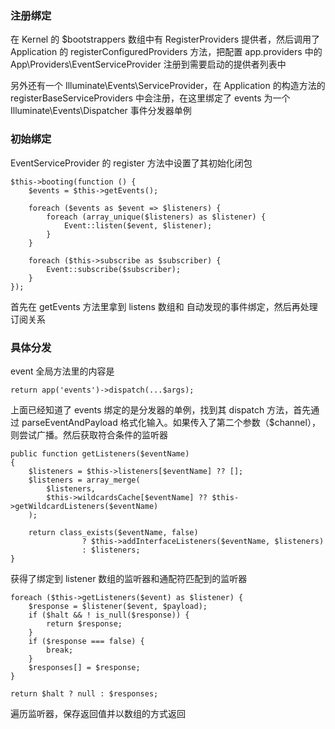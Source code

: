 ### 注册绑定
在 Kernel 的 $bootstrappers 数组中有 RegisterProviders 提供者，然后调用了 Application 的 registerConfiguredProviders 方法，把配置 app.providers 中的 App\Providers\EventServiceProvider 注册到需要启动的提供者列表中

另外还有一个 Illuminate\Events\ServiceProvider，在 Application 的构造方法的 registerBaseServiceProviders 中会注册，在这里绑定了 events 为一个 Illuminate\Events\Dispatcher 事件分发器单例

### 初始绑定
EventServiceProvider 的 register 方法中设置了其初始化闭包
```
$this->booting(function () {
    $events = $this->getEvents();

    foreach ($events as $event => $listeners) {
        foreach (array_unique($listeners) as $listener) {
            Event::listen($event, $listener);
        }
    }

    foreach ($this->subscribe as $subscriber) {
        Event::subscribe($subscriber);
    }
});
```
首先在 getEvents 方法里拿到 listens 数组和 自动发现的事件绑定，然后再处理订阅关系

### 具体分发

event 全局方法里的内容是
```
return app('events')->dispatch(...$args);
```
上面已经知道了 events 绑定的是分发器的单例，找到其 dispatch 方法，首先通过 parseEventAndPayload 格式化输入。如果传入了第二个参数（$channel），则尝试广播。然后获取符合条件的监听器
```
public function getListeners($eventName)
{
    $listeners = $this->listeners[$eventName] ?? [];
    $listeners = array_merge(
        $listeners,
        $this->wildcardsCache[$eventName] ?? $this->getWildcardListeners($eventName)
    );

    return class_exists($eventName, false)
                ? $this->addInterfaceListeners($eventName, $listeners)
                : $listeners;
}
```
获得了绑定到 listener 数组的监听器和通配符匹配到的监听器
```
foreach ($this->getListeners($event) as $listener) {
    $response = $listener($event, $payload);
    if ($halt && ! is_null($response)) {
        return $response;
    }
    if ($response === false) {
        break;
    }
    $responses[] = $response;
}

return $halt ? null : $responses;
```
遍历监听器，保存返回值并以数组的方式返回